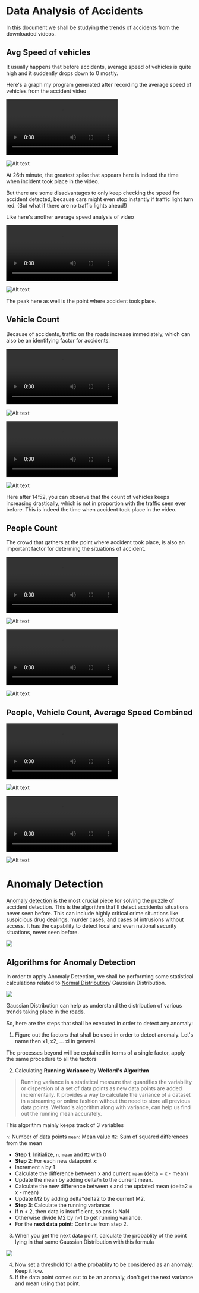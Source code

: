 # Data Analysis of Accidents

In this document we shall be studying the trends of accidents from the downloaded videos.

## Avg Speed of vehicles

It usually happens that before accidents, average speed of vehicles is quite high and it suddently drops down to 0 mostly.

Here's a graph my program generated after recording the average speed of vehicles from the accident video 

<video src="accidents/cyberabad_traffic_incident1.mp4" controls title="Title"></video>

![Alt text](plots/cyberabad_traffic_incident1_speed.png)

At 26th minute, the greatest spike that appears here is indeed tha time when incident took place in the video.

But there are some disadvantages to only keep checking the speed for accident detected, because cars might even stop instantly if traffic light turn red. (But what if there are no traffic lights ahead!)

Like here's another average speed analysis of video 

<video src="accidents/cyberabad_traffic_incident2.mp4" controls title="Title"></video>

![Alt text](plots/cyberabad_traffic_incident2_speed.png)

The peak here as well is the point where accident took place.

## Vehicle Count

Because of accidents, traffic on the roads increase immediately, which can also be an identifying factor for accidents.

<video src="accidents/cyberabad_traffic_incident1.mp4" controls title="Title"></video>

![Alt text](plots/cyberabad_traffic_incident1_vehicle.png)

<video src="accidents/cyberabad_traffic_incident2.mp4" controls title="Title"></video>

![Alt text](plots/cyberabad_traffic_incident2_vehicle.png)

Here after 14:52, you can observe that the count of vehicles keeps increasing drastically, which is not in proportion with the traffic seen ever before. This is indeed the time when accident took place in the video.

## People Count

The crowd that gathers at the point where accident took place, is also an important factor for determing the situations of accident.

<video src="accidents/cyberabad_traffic_incident1.mp4" controls title="Title"></video>

![Alt text](plots/cyberabad_traffic_incident1_people.png)

<video src="accidents/cyberabad_traffic_incident2.mp4" controls title="Title"></video>

![Alt text](plots/cyberabad_traffic_incident2_people.png)

## People, Vehicle Count, Average Speed Combined

<video src="accidents/cyberabad_traffic_incident1.mp4" controls title="Title"></video>

![Alt text](plots/cyberabad_traffic_incident1_combine.png)

<video src="accidents/cyberabad_traffic_incident2.mp4" controls title="Title"></video>

![Alt text](plots/cyberabad_traffic_incident2_combine.png)

# Anomaly Detection

[Anomaly detection](https://www.wikiwand.com/en/Anomaly_detection) is the most crucial piece for solving the puzzle of accident detection. This is the algorithm that'll detect accidents/ situations never seen before. This can include highly critical crime situations like suspicious drug dealings, murder cases, and cases of intrusions without access. It has the capability to detect local and even national security situations, never seen before.

![](https://editor.analyticsvidhya.com/uploads/51995anomaly2.png)

## Algorithms for Anomaly Detection

In order to apply Anomaly Detection, we shall be performing some statistical calculations related to [Normal Distribution](https://www.wikiwand.com/en/Normal_distribution)/ Gaussian Distribution.

![](https://upload.wikimedia.org/wikipedia/commons/7/74/Normal_Distribution_PDF.svg)

Gaussian Distribution can help us understand the distribution of various trends taking place in the roads.

So, here are the steps that shall be executed in order to detect any anomaly:

1. Figure out the factors that shall be used in order to detect anomaly. Let's name then x1, x2, ... xi in general.

The processes beyond will be explained in terms of a single factor, apply the same procedure to all the factors

2. Calculating **Running Variance** by **Welford's Algorithm**

> Running variance is a statistical measure that quantifies the variability or dispersion of a set of data points as new data points are added incrementally. It provides a way to calculate the variance of a dataset in a streaming or online fashion without the need to store all previous data points. Welford's algorithm along with variance, can help us find out the running mean accurately.

This algorithm mainly keeps track of 3 variables

`n`: Number of data points
`mean`: Mean value
`M2`: Sum of squared differences from the mean

- **Step 1**: Initialize, `n`, `mean` and `M2` with 0
- **Step 2**: For each new datapoint x:
- Increment `n` by 1
- Calculate the difference between x and current `mean` (delta = x - mean)
- Update the mean by adding delta/n to the current mean.
- Calculate the new difference between x and the updated mean (delta2 = x - mean)
- Update M2 by adding delta*delta2 to the current M2.
- **Step 3**: Calculate the running variance:
- If n < 2, then data is insufficient, so ans is NaN
- Otherwise divide M2 by n-1 to get running variance.
- For the **next data point**: Continue from step 2.

3. When you get the next data point, calculate the probablity of the point lying in that same Gaussian Distribution with this formula

![](https://www.onlinemathlearning.com/image-files/normal-distribution-formula.png)

4. Now set a threshold for a the probablity to be considered as an anomaly. Keep it low.
5. If the data point comes out to be an anomaly, don't get the next variance and mean using that point.